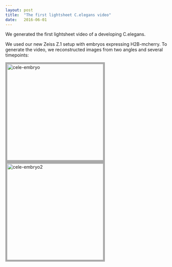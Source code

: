 ```yaml
---
layout: post
title:  "The first lightsheet C.elegans video"
date:   2016-06-01    
---
```


We generated the first lightsheet video of a developing C.elegans.  

We used our new Zeiss Z.1 setup with embryos expressing H2B-mcherry. To generate the video, we reconstructed images from two angles and several timepoints: 

<img src="http://i.imgur.com/2xJOcnC.gif" alt="cele-embryo" height="300" style="border: 5px solid #a9a9a9; margin-right:10px;">
<img src="http://i.imgur.com/6fzctlY.gif" alt="cele-embryo2" height="300" style="border: 5px solid #a9a9a9;">
